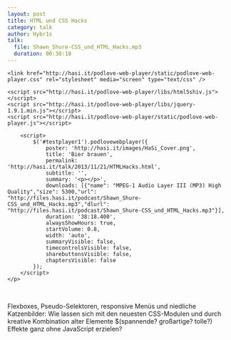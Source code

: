 ```yaml
---
layout: post
title: HTML und CSS Hacks
category: talk
author: Hybr1s
talk:
  file: Shawn_Shure-CSS_und_HTML_Hacks.mp3
  duration: 00:38:18
---
```


<html>
<head>
<meta charset="utf-8" />

	<link href="http://hasi.it/podlove-web-player/static/podlove-web-player.css" rel="stylesheet" media="screen" type="text/css" />

	<script src="http://hasi.it/podlove-web-player/libs/html5shiv.js"></script>
	<script src="http://hasi.it/podlove-web-player/libs/jquery-1.9.1.min.js"></script>
	<script src="http://hasi.it/podlove-web-player/static/podlove-web-player.js"></script>
</head>

<body>
	<p>
		<audio id="testplayer1">
			<source src="http://files.hasi.it/podcast/Shawn_Shure-CSS_und_HTML_Hacks.mp3" type="audio/mpeg"></source>
		</audio>

		<script>
			$('#testplayer1').podlovewebplayer({
				poster: 'http://hasi.it/images/HaSi_Cover.png',
				title: 'Bier brauen',
				permalink: 'http://hasi.it/talk/2013/11/21/HTMLHacks.html',
				subtitle: '',
				summary: '<p></p>',
				downloads: [{"name": "MPEG-1 Audio Layer III (MP3) High Quality","size": 5300,"url": "http://files.hasi.it/podcast/Shawn_Shure-CSS_und_HTML_Hacks.mp3","dlurl": "http://files.hasi.it/podcast/Shawn_Shure-CSS_und_HTML_Hacks.mp3"}],
				duration: '38:18.400',
				alwaysShowHours: true,
				startVolume: 0.8,
				width: 'auto',
				summaryVisible: false,
				timecontrolsVisible: false,
				sharebuttonsVisible: false,
				chaptersVisible: false
			});
		</script>
	</p>
</body>
</html>
<br />

<!-- break -->

Flexboxes, Pseudo-Selektoren, responsive Menüs und niedliche Katzenbilder:
Wie lassen sich mit den neuesten CSS-Modulen und durch kreative Kombination alter Elemente $(spannende? großartige? tolle?) Effekte ganz ohne JavaScript erzielen?
